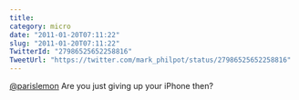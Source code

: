 ```yaml
---
title: 
category: micro
date: "2011-01-20T07:11:22"
slug: "2011-01-20T07:11:22"
TwitterId: "27986525652258816"
TweetUrl: "https://twitter.com/mark_philpot/status/27986525652258816"
---
```


[@parislemon](https://twitter.com/parislemon) Are you just giving up your iPhone
then?
